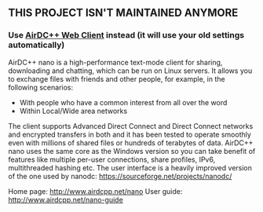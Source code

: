 ## THIS PROJECT ISN'T MAINTAINED ANYMORE
### Use [AirDC++ Web Client](https://github.com/airdcpp-web/airdcpp-webclient) instead (it will use your old settings automatically)

AirDC++ nano is a high-performance text-mode client for sharing, downloading and chatting, which can be run on Linux servers. It allows you to exchange files with friends and other people, for example, in the following scenarios:

- With people who have a common interest from all over the word
- Within Local/Wide area networks

The client supports Advanced Direct Connect and Direct Connect networks and encrypted transfers in both and it has been tested to operate smoothly even with millions of shared files or hundreds of terabytes of data. AirDC++ nano uses the same core as the Windows version so you can take benefit of features like multiple per-user connections, share profiles, IPv6, multithreaded hashing etc. The user interface is a heavily improved version of the one used by nanodc: https://sourceforge.net/projects/nanodc/

Home page: http://www.airdcpp.net/nano
User guide: http://www.airdcpp.net/nano-guide
